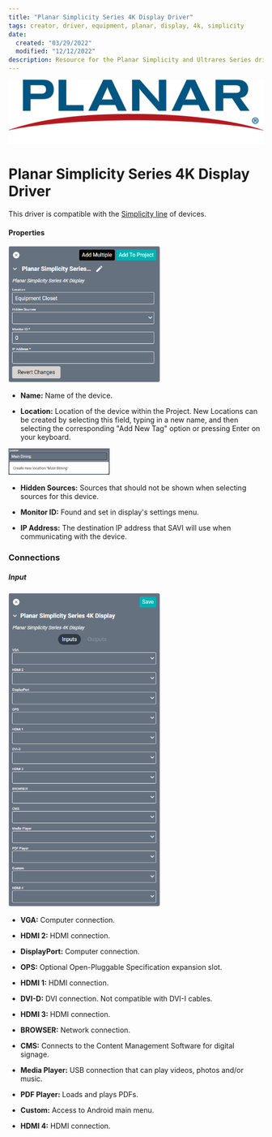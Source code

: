 ```yaml
---
title: "Planar Simplicity Series 4K Display Driver"
tags: creator, driver, equipment, planar, display, 4k, simplicity
date:
  created: "03/29/2022"
  modified: "12/12/2022"
description: Resource for the Planar Simplicity and Ultrares Series drivers. These semi-generic drivers work with any display in their respective series.
---
```


<div style="text-align: center">

<a href="../../../Assets/Knowledge-Base/Creator/Drivers/Logos/planar-logo.png">
  <img src="../../../Assets/Knowledge-Base/Creator/Drivers/Logos/planar-logo.png" alt="Planar Logo" width="700" height="">
</a>
</div>

# Planar Simplicity Series 4K Display Driver
This driver is compatible with the [Simplicity line](https://www.planar.com/products/large-format-lcd-displays/simplicity-m/) of devices.

#### Properties
<a href="../../../Assets/Knowledge-Base/Creator/Drivers/planar-simplicity-series-4k-display.png">
  <img src="../../../Assets/Knowledge-Base/Creator/Drivers/planar-simplicity-series-4k-display.png" alt="Planar Simplicity Series 4K Display" width="300" height="">
</a>

* **Name:** Name of the device.

* **Location:** Location of the device within the Project. New Locations can be created by selecting this field, typing in a new name, and then selecting the corresponding "Add New Tag" option or pressing Enter on your keyboard.
<img src="../../../Assets/Knowledge-Base/Creator/Drivers/locations-add.png" alt="Adding Main Dining Tag to Location" width="200" height="">

* **Hidden Sources:** Sources that should not be shown when selecting sources for this device.

* **Monitor ID:** Found and set in display's settings menu.

* **IP Address:** The destination IP address that SAVI will use when communicating with the device.

### Connections

##### Input
<a href="../../../Assets/Knowledge-Base/Creator/Drivers/planar-simplicity-series-4k-display-connections-input.png">
  <img src="../../../Assets/Knowledge-Base/Creator/Drivers/planar-simplicity-series-4k-display-connections-input.png" alt="Planar Simplicity Series 4K Display - connections input" width="300" height="">
</a>


* **VGA:** Computer connection.

* **HDMI 2:** HDMI connection.

* **DisplayPort:** Computer connection.

* **OPS:** Optional Open-Pluggable Specification expansion slot.

* **HDMI 1:** HDMI connection.

* **DVI-D:** DVI connection. Not compatible with DVI-I cables.

* **HDMI 3:** HDMI connection.

* **BROWSER:** Network connection.

* **CMS:** Connects to the Content Management Software for digital signage.

* **Media Player:** USB connection that can play videos, photos and/or music.

* **PDF Player:** Loads and plays PDFs.

* **Custom:** Access to Android main menu.

* **HDMI 4:** HDMI connection.
